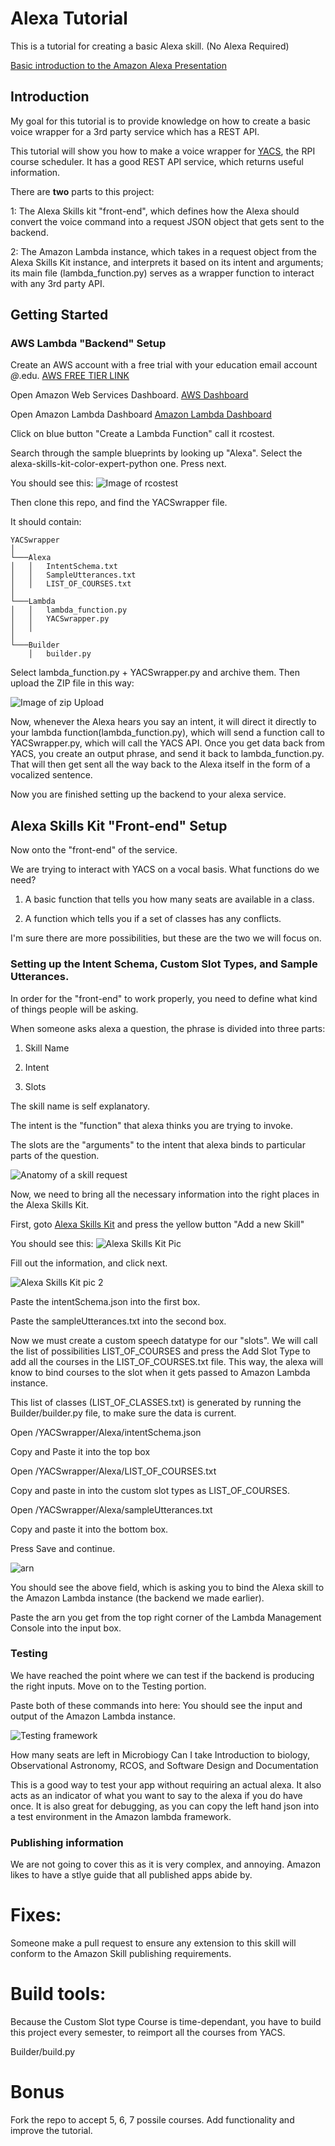 # Alexa Tutorial

This is a tutorial for creating a basic Alexa skill. (No Alexa Required)

[Basic introduction to the Amazon Alexa Presentation](https://docs.google.com/presentation/d/1_MrOelQ8XY2sOSL3B1xbdB1rRVJ9f54HVJ7jmIOt3SI/edit?usp=sharing)

## Introduction

My goal for this tutorial is to provide knowledge on how to create a basic voice wrapper for a 3rd party service which has a REST API.

This tutorial will show you how to make a voice wrapper for [YACS](yacs.cs.rpi.edu), the RPI course scheduler. It has a good REST API service, which returns useful information.

There are **two** parts to this project: 

1: The Alexa Skills kit "front-end", which defines how the Alexa should convert the voice command into a request JSON object that gets sent to the backend. 

2: The Amazon Lambda instance, which takes in a request object from the Alexa Skills Kit instance, and interprets it based on its intent and arguments; its main file (lambda_function.py) serves as a wrapper function to interact with any 3rd party API.

## Getting Started

### AWS Lambda "Backend" Setup

Create an AWS account with a free trial with your education email account *@*.edu.
[AWS FREE TIER LINK](https://aws.amazon.com/s/dm/optimization/server-side-test/free-tier/free_np/)

Open Amazon Web Services Dashboard. [AWS Dashboard](https://console.aws.amazon.com/console/home?region=us-east-1)

Open Amazon Lambda Dashboard [Amazon Lambda Dashboard](https://console.aws.amazon.com/lambda/home?region=us-east-1#/functions?display=list)

Click on blue button "Create a Lambda Function" call it rcostest.

Search through the sample blueprints by looking up "Alexa". Select the alexa-skills-kit-color-expert-python one. Press next.

You should see this: ![Image of rcostest](https://www.dropbox.com/s/9noz6kxh4p4ijvr/Screenshot%202017-02-24%2018.27.16.png?dl=1)

Then clone this repo, and find the YACSwrapper file.

It should contain:

```
YACSwrapper
│
└───Alexa
│   │   IntentSchema.txt
│   │   SampleUtterances.txt
│   │   LIST_OF_COURSES.txt
│   
└───Lambda
│   │   lambda_function.py
│   │   YACSwrapper.py
│   │
│
└───Builder
    │   builder.py
```

Select lambda_function.py + YACSwrapper.py and archive them. Then upload the ZIP file in this way:

![Image of zip Upload](https://www.dropbox.com/s/4chure32xil4kev/Screenshot%202017-02-24%2018.46.40.png?dl=1)

Now, whenever the Alexa hears you say an intent, it will direct it directly to your lambda function(lambda_function.py), which will send a function call to YACSwrapper.py, which will call the YACS API. Once you get data back from YACS, you create an output phrase, and send it back to lambda_function.py. That will then get sent all the way back to the Alexa itself in the form of a vocalized sentence.

Now you are finished setting up the backend to your alexa service.


## Alexa Skills Kit "Front-end" Setup

Now onto the "front-end" of the service.

We are trying to interact with YACS on a vocal basis. What functions do we need? 

1. A basic function that tells you how many seats are available in a class.

2. A function which tells you if a set of classes has any conflicts.

I'm sure there are more possibilities, but these are the two we will focus on.

### Setting up the Intent Schema, Custom Slot Types, and Sample Utterances.

In order for the "front-end" to work properly, you need to define what kind of things people will be asking.

When someone asks alexa a question, the phrase is divided into three parts:

1. Skill Name

2. Intent

3. Slots

The skill name is self explanatory.

The intent is the "function" that alexa thinks you are trying to invoke.

The slots are the "arguments" to the intent that alexa binds to particular parts of the question.

![Anatomy of a skill request](https://www.dropbox.com/s/iy0bxu4o359qy7u/Screenshot%202017-02-24%2019.26.22.png?dl=1)

Now, we need to bring all the necessary information into the right places in the Alexa Skills Kit.

First, goto [Alexa Skills Kit](https://developer.amazon.com/edw/home.html#/skills/list) and press the yellow button "Add a new Skill"

You should see this:
![Alexa Skills Kit Pic](https://www.dropbox.com/s/2ntpjw6j2ox7gum/Screenshot%202017-02-24%2021.20.23.png?dl=1)

Fill out the information, and click next.

![Alexa Skills Kit pic 2](https://www.dropbox.com/s/2ntpjw6j2ox7gum/Screenshot%202017-02-24%2021.20.23.png?dl=1)

Paste the intentSchema.json into the first box.

Paste the sampleUtterances.txt into the second box.

Now we must create a custom speech datatype for our "slots". We will call the list of possibilities LIST_OF_COURSES and press the Add Slot Type to add all the courses in the LIST_OF_COURSES.txt file. This way, the alexa will know to bind courses to the slot when it gets passed to Amazon Lambda instance.

This list of classes (LIST_OF_CLASSES.txt) is generated by running the Builder/builder.py file, to make sure the data is current.


Open /YACSwrapper/Alexa/intentSchema.json

Copy and Paste it into the top box

Open /YACSwrapper/Alexa/LIST_OF_COURSES.txt

Copy and paste in into the custom slot types as LIST_OF_COURSES.

Open /YACSwrapper/Alexa/sampleUtterances.txt

Copy and paste it into the bottom box.

Press Save and continue.

![arn](https://www.dropbox.com/s/23y7w2ikx0i5shu/Screenshot%202017-02-24%2022.06.11.png?dl=1)

You should see the above field, which is asking you to bind the Alexa skill to the Amazon Lambda instance (the backend we made earlier).

Paste the arn you get from the top right corner of the Lambda Management Console into the input box. 

### Testing

We have reached the point where we can test if the backend is producing the right inputs.
Move on to the Testing portion.

Paste both of these commands into here: You should see the input and output of the Amazon Lambda instance.

![Testing framework](https://www.dropbox.com/s/8a9m8qtuzdgxlhx/Screenshot%202017-02-24%2022.51.02.png?dl=1)

How many seats are left in Microbiogy
Can I take Introduction to biology, Observational Astronomy, RCOS, and Software Design and Documentation

This is a good way to test your app without requiring an actual alexa. It also acts as an indicator of what you want to say to the alexa if you do have once. It is also great for debugging, as you can copy the left hand json into a test environment in the Amazon lambda framework.

### Publishing information

We are not going to cover this as it is very complex, and annoying. Amazon likes to have a stlye guide that all published apps abide by.

# Fixes:

Someone make a pull request to ensure any extension to this skill will conform to the Amazon Skill publishing requirements.


# Build tools:

Because the Custom Slot type Course is time-dependant, you have to build this project every semester, to reimport all the courses from YACS.

Builder/build.py

# Bonus
Fork the repo to accept 5, 6, 7 possile courses.
Add functionality and improve the tutorial.
